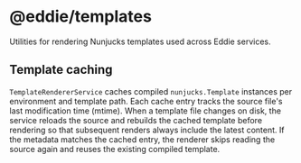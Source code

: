 # @eddie/templates

Utilities for rendering Nunjucks templates used across Eddie services.

## Template caching

`TemplateRendererService` caches compiled `nunjucks.Template` instances
per environment and template path. Each cache entry tracks the source file's last modification time (mtime).
When a template file changes on disk, the service
reloads the source and rebuilds the cached template before rendering so that
subsequent renders always include the latest content. If the metadata matches
the cached entry, the renderer skips reading the source again and reuses the
existing compiled template.
